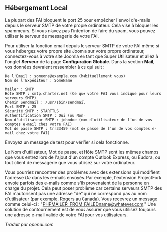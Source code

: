 <!-- Filename: Get_locally_hosted_Joomla!_website_e-mail_functions_to_work / Display title: E-mail d'hôte local  -->

## Hébergement Local

La plupart des FAI bloquent le port 25 pour empêcher l'envoi d'e-mails depuis le serveur SMTP de votre propre ordinateur. Cela vise à bloquer les spammeurs. Si vous n’avez pas l’intention de faire du spam, vous pouvez utiliser le serveur de messagerie de votre FAI.

Pour utiliser la fonction email depuis le serveur SMTP de votre FAI même si vous hébergez votre propre site Joomla sur votre propre ordinateur, connectez-vous à votre site Joomla en tant que Super Utilisateur et allez à l'onglet **Serveur** de la page **Configuration Globale**. Dans la section **Mail**, vos données devraient ressembler à ce qui suit :

    De l'Email : someone@example.com (habituellement vous)
    Nom de l'Expéditeur : SomeName

    Mailer : SMTP
    Hôte SMTP : smtp.charter.net (Ce que votre FAI vous indique pour leurs serveurs SMTP)
    Chemin Sendmail : /usr/sbin/sendmail
    Port SMTP : 25
    Sécurité SMTP : STARTTLS
    Authentification SMTP : Oui (ou Non)
    Nom d'utilisateur SMTP : johndoe (nom d’utilisateur de l’un de vos comptes e-mail chez votre FAI)
    Mot de passe SMTP : trr33459 (mot de passe de l’un de vos comptes e-mail chez votre FAI)

Envoyez un message de test pour vérifier si cela fonctionne.

Le Nom d'utilisateur, Mot de passe, et Hôte SMTP sont les mêmes champs que vous entrez lors de l'ajout d'un compte Outlook Express, ou Eudora, ou tout client de messagerie que vous utilisez sur votre ordinateur.

Vous pourriez rencontrer des problèmes avec des extensions qui modifient l'adresse *De* dans les e-mails envoyés. Par exemple, l'extension ProjectFork envoie parfois des e-mails comme s'ils provenaient de la personne en charge du projet. Cela peut poser problème car certains serveurs SMTP des FAI n'autorisent pas une adresse "de" qui ne correspond pas au nom d'utilisateur (par exemple, Rogers au Canada). Vous recevrez un message comme celui-ci : "PHPMAILER_FROM_FAILEDname@whatever.com." Une solution de contournement est de vous assurer que vous utilisez toujours une adresse e-mail valide de votre FAI pour vos utilisateurs.

*Traduit par openai.com*

